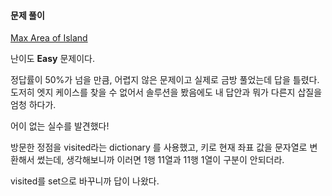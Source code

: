 #### 문제 풀이

[Max Area of Island](https://leetcode.com/problems/max-area-of-island/description/)

난이도 **Easy** 문제이다.

정답률이 50%가 넘을 만큼, 어렵지 않은 문제이고 실제로 금방 풀었는데 답을 틀렸다.
도저히 엣지 케이스를 찾을 수 없어서 솔루션을 봤음에도 내 답안과 뭐가 다른지 삽질을 엄청 하다가.

어이 없는 실수를 발견했다!

방문한 정점을 visited라는 dictionary 를 사용했고, 키로 현재 좌표 값을 문자열로 변환해서 썼는데,
생각해보니까 이러면 1행 11열과 11행 1열이 구분이 안되더라.

visited를 set으로 바꾸니까 답이 나왔다.
